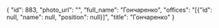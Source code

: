 {
    "id": 883,
    "photo_url": "",
    "full_name": "Гончаренко",
    "offices": "[{\"id\": null, \"name\": null, \"position\": null}]",
    "title": "Гончаренко"
}